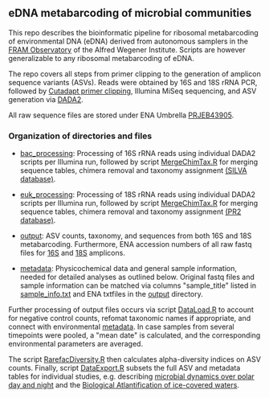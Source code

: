 ## eDNA metabarcoding of microbial communities  

This repo describes the bioinformatic pipeline for ribosomal metabarcoding of environmental DNA (eDNA) derived from autonomous samplers in the [FRAM Observatory](https://www.awi.de/en/expedition/observatories/ocean-fram.html) of the Alfred Wegener Institute. Scripts are however generalizable to any ribosomal metabarcoding of eDNA. 

The repo covers all steps from primer clipping to the generation of amplicon sequence variants (ASVs). Reads were obtained by 16S and 18S rRNA PCR, followed by [Cutadapt primer clipping](https://cutadapt.readthedocs.io/en/stable/), Illumina MiSeq sequencing, and ASV generation via [DADA2](https://benjjneb.github.io/dada2/tutorial_1_8.html). 

All raw sequence files are stored under ENA Umbrella [PRJEB43905](https://www.ebi.ac.uk/ena/browser/view/PRJEB43905).

### Organization of directories and files 

- [bac_processing](./bac_processing): Processing of 16S rRNA reads using individual DADA2 scripts per Illumina run, followed by script [MergeChimTax.R](./bac_processing/MergeChimTax.R) for merging sequence tables, chimera removal and taxonomy assignment [(SILVA database)](https://zenodo.org/record/4587955). 

- [euk_processing](./euk_processing): Processing of 18S rRNA reads using individual DADA2 scripts per Illumina run, followed by script [MergeChimTax.R](./euk_processing/MergeChimTax.R) for merging sequence tables, chimera removal and taxonomy assignment [(PR2 database)](https://github.com/pr2database/pr2database/releases). 

- [output](./output): ASV counts, taxonomy, and sequences from both 16S and 18S metabarcoding. Furthermore, ENA accession numbers of all raw fastq files for [16S](./output/ENA_16S_fastq.txt) and [18S](./output/ENA_18S_fastq.txt) amplicons. 

- [metadata](./metadata): Physicochemical data and general sample information, needed for detailed analyses as outlined below. Original fastq files and sample information can be matched via columns "sample_title" listed in [sample_info.txt](./metadata/sample_info.txt) and ENA txtfiles in the [output](./output) directory.

Further processing of output files occurs via script [DataLoad.R](./DataLoad.R) to account for negative control counts, refomat taxonomic names if appropriate, and connect with environmental [metadata](./metadata). In case samples from several timepoints were pooled, a "mean date" is calculated, and the corresponding environmental parameters are averaged. 

The script [RarefacDiversity.R](./RarefacDiversity.R) then calculates alpha-diversity indices on ASV counts. Finally, script [DataExport.R](./DataExport.R) subsets the full ASV and metadata tables for individual studies, e.g. describing [microbial dynamics over polar day and night](https://www.nature.com/articles/s43705-021-00074-4) and the [Biological Atlantification of ice-covered waters](https://www.nature.com/articles/s41396-023-01461-6).
